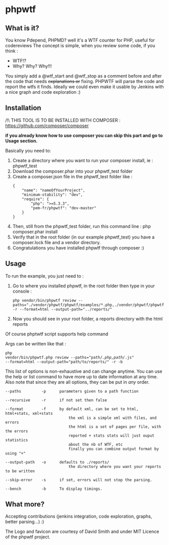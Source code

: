phpwtf
======

What is it?
-----------

You know Pdepend, PHPMD? well it's a WTF counter for PHP, useful for codereviews
The concept is simple, when you review some code, if you think :
 - WTF!? 
 - Why? Why? Why!!! 

You simply add a @wtf_start and @wtf_stop as a comment before and after the code that needs ~~explanations or~~ fixing.
PHPWTF will parse the code and report the wtfs it finds.
Ideally we could even make it usable by Jenkins with a nice graph and code exploration :)


Installation
------------

/!\ THIS TOOL IS TO BE INSTALLED WITH COMPOSER : <https://github.com/composer/composer>

<strong>if you already know how to use composer you can skip this part and go to Usage section.</strong>

Basically you need to:

1.	Create a directory where you want to run your composer install, ie : phpwtf_test
2.	Download the composer.phar into your phpwtf_test folder
3.	Create a composer.json file in the phpwtf_test folder like : <br/>
	<pre><code>{
		"name": "nameOfYourProject",
		"minimum-stability": "dev",
		"require": {
			"php": ">=5.3.3",
			"pem-fr/phpwtf": "dev-master"
		}
	}</code></pre>
4.	Then, still from the phpwtf_test folder, run this command line : php composer.phar install
5. Verify that in the root folder (in our example phpwtf_test) you have a composer.lock file and a vendor directory.
6. Congratulations you have installed phpwtf through composer :)


Usage
-----

To run the example, you just need to :

1. Go to where you installed phpwtf, in the root folder then type in your console :<br/>
	<pre><code>php vendor/bin/phpwtf review --paths="./vendor/phpwtf/phpwtf/examples/*.php,./vendor/phpwtf/phpwtf/examples/*.js,./vendor/phpwtf/phpwtf/examples/*.html" -r --format=html --output-path="../reports/"</code></pre>
2. Now you should see in your root folder, a reports directory with the html reports

Of course phptwtf script supports help command

Args can be written like that :<br/>
	<pre><code>php vendor/bin/phpwtf.php review --paths="path/*.php,path/*.js" --format=html --output-path="path/to/reports/" -r -b</code></pre>

This list of options is non-exhaustive and can change anytime. You can use the help or list command to have more up to date information at any time. Also note that since they are all options, they can be put in *any* order.
 
    --paths         -p      parameters given to a path function

    --recursive     -r      if not set then false

    --format        -f      by default xml, can be set to html, html+stats, xml+stats
                                the xml is a simple xml with files, and errors
                                the html is a set of pages per file, with the errors
                                reported + stats stats will just ouput statistics
                                about the nb of WTF, etc
                                finally you can combine output format by using "+"

    --output-path   -o      defaults to ./reports/
                                the directory where you want your reports to be written
	
    --skip-error    -s      if set, errors will not stop the parsing.

    --bench         -b      To display timings.


What more?
----------

Accepting contributions (jenkins integration, code exploration, graphs, better parsing...) :)

The Logo and favicon are courtesy of David Smith and under MIT Licence of the phpwtf project.
